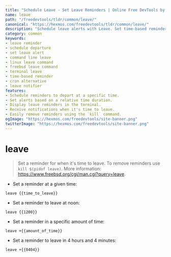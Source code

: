 ```yaml
---
title: "Schedule Leave - Set Leave Reminders | Online Free DevTools by Hexmos"
name: leave
path: "/freedevtools/tldr/common/leave/"
canonical: "https://hexmos.com/freedevtools/tldr/common/leave/"
description: "Schedule leave alerts with Leave. Set time-based reminders to depart on time, preventing overstays. Free online tool, no registration required."
category: common
keywords:
- leave reminder
- schedule departure
- set leave alert
- command line leave
- linux leave command
- freebsd leave command
- terminal leave
- time-based reminder
- cron alternative
- leave notifier
features:
- Schedule reminders to depart at a specific time.
- Set alerts based on a relative time duration.
- Display leave reminders in the terminal.
- Receive notifications when it's time to leave.
- Easily remove reminders using the `kill` command.
ogImage: "https://hexmos.com/freedevtools/site-banner.png"
twitterImage: "https://hexmos.com/freedevtools/site-banner.png"
---
```


# leave

> Set a reminder for when it's time to leave.
> To remove reminders use `kill $(pidof leave)`.
> More information: <https://www.freebsd.org/cgi/man.cgi?query=leave>.

- Set a reminder at a given time:

`leave {{time_to_leave}}`

- Set a reminder to leave at noon:

`leave {{1200}}`

- Set a reminder in a specific amount of time:

`leave +{{amount_of_time}}`

- Set a reminder to leave in 4 hours and 4 minutes:

`leave +{{0404}}`

